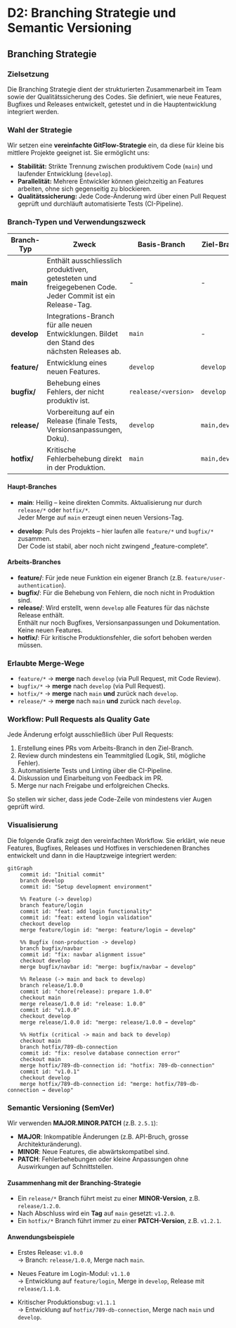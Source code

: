 # D2: Branching Strategie und Semantic Versioning

## Branching Strategie

### Zielsetzung

Die Branching Strategie dient der strukturierten Zusammenarbeit im Team sowie der Qualitätssicherung des Codes. Sie definiert, wie neue Features, Bugfixes und Releases entwickelt, getestet und in die Hauptentwicklung integriert werden.

### Wahl der Strategie

Wir setzen eine **vereinfachte GitFlow-Strategie** ein, da diese für kleine bis mittlere Projekte geeignet ist. Sie ermöglicht uns:

- **Stabilität:** Strikte Trennung zwischen produktivem Code (`main`) und laufender Entwicklung (`develop`).
- **Parallelität:** Mehrere Entwickler können gleichzeitig an Features arbeiten, ohne sich gegenseitig zu blockieren.
- **Qualitätssicherung:** Jede Code-Änderung wird über einen Pull Request geprüft und durchläuft automatisierte Tests (CI-Pipeline).

### Branch-Typen und Verwendungszweck

| Branch-Typ   | Zweck                                                                                                    | Basis-Branch | Ziel-Branch    | Namenskonvention     |
| ------------ | -------------------------------------------------------------------------------------------------------- | ------------ | -------------- | -------------------- |
| **main**     | Enthält ausschliesslich produktiven, getesteten und freigegebenen Code. Jeder Commit ist ein Release-Tag. | -            | -              | `main`               |
| **develop**  | Integrations-Branch für alle neuen Entwicklungen. Bildet den Stand des nächsten Releases ab.             | `main`       | -              | `develop`            |
| **feature/** | Entwicklung eines neuen Features.                                                                        | `develop`    | `develop`      | `feature/<feature>`  |
| **bugfix/**  | Behebung eines Fehlers, der nicht produktiv ist.                                                         | `realease/<version>`    | `develop`      | `bugfix/<ticket-id>` |
| **release/** | Vorbereitung auf ein Release (finale Tests, Versionsanpassungen, Doku).                                  | `develop`    | `main,develop` | `release/<version>`  |
| **hotfix/**  | Kritische Fehlerbehebung direkt in der Produktion.                                                       | `main`       | `main,develop` | `hotfix/<ticket-id>` |

#### Haupt-Branches

- **main**: Heilig – keine direkten Commits. Aktualisierung nur durch `release/*` oder `hotfix/*`.  
  Jeder Merge auf `main` erzeugt einen neuen Versions-Tag.

- **develop**: Puls des Projekts – hier laufen alle `feature/*` und `bugfix/*` zusammen.  
  Der Code ist stabil, aber noch nicht zwingend „feature-complete“.

#### Arbeits-Branches

- **feature/**: Für jede neue Funktion ein eigener Branch (z.B. `feature/user-authentication`).
- **bugfix/**: Für die Behebung von Fehlern, die noch nicht in Produktion sind.
- **release/**: Wird erstellt, wenn `develop` alle Features für das nächste Release enthält.  
  Enthält nur noch Bugfixes, Versionsanpassungen und Dokumentation. Keine neuen Features.
- **hotfix/**: Für kritische Produktionsfehler, die sofort behoben werden müssen.

### Erlaubte Merge-Wege

- `feature/*` → **merge** nach `develop` (via Pull Request, mit Code Review).
- `bugfix/*` → **merge** nach `develop` (via Pull Request).
- `hotfix/*` → **merge** nach `main` **und** zurück nach `develop`.
- `release/*` → **merge** nach `main` **und** zurück nach `develop`.

### Workflow: Pull Requests als Quality Gate

Jede Änderung erfolgt ausschließlich über Pull Requests:

1. Erstellung eines PRs vom Arbeits-Branch in den Ziel-Branch.
2. Review durch mindestens ein Teammitglied (Logik, Stil, mögliche Fehler).
3. Automatisierte Tests und Linting über die CI-Pipeline.
4. Diskussion und Einarbeitung von Feedback im PR.
5. Merge nur nach Freigabe und erfolgreichen Checks.

So stellen wir sicher, dass jede Code-Zeile von mindestens vier Augen geprüft wird.

### Visualisierung

Die folgende Grafik zeigt den vereinfachten Workflow. Sie erklärt, wie neue Features, Bugfixes, Releases und Hotfixes in verschiedenen Branches entwickelt und dann in die Hauptzweige integriert werden:

```mermaid
gitGraph
    commit id: "Initial commit"
    branch develop
    commit id: "Setup development environment"

    %% Feature (-> develop)
    branch feature/login
    commit id: "feat: add login functionality"
    commit id: "feat: extend login validation"
    checkout develop
    merge feature/login id: "merge: feature/login → develop"

    %% Bugfix (non-production -> develop)
    branch bugfix/navbar
    commit id: "fix: navbar alignment issue"
    checkout develop
    merge bugfix/navbar id: "merge: bugfix/navbar → develop"

    %% Release (-> main and back to develop)
    branch release/1.0.0
    commit id: "chore(release): prepare 1.0.0"
    checkout main
    merge release/1.0.0 id: "release: 1.0.0"
    commit id: "v1.0.0"
    checkout develop
    merge release/1.0.0 id: "merge: release/1.0.0 → develop"

    %% Hotfix (critical -> main and back to develop)
    checkout main
    branch hotfix/789-db-connection
    commit id: "fix: resolve database connection error"
    checkout main
    merge hotfix/789-db-connection id: "hotfix: 789-db-connection"
    commit id: "v1.0.1"
    checkout develop
    merge hotfix/789-db-connection id: "merge: hotfix/789-db-connection → develop"
```

### Semantic Versioning (SemVer)

Wir verwenden **MAJOR.MINOR.PATCH** (z.B. `2.5.1`):

- **MAJOR**: Inkompatible Änderungen (z.B. API-Bruch, grosse Architekturänderung).
- **MINOR**: Neue Features, die abwärtskompatibel sind.
- **PATCH**: Fehlerbehebungen oder kleine Anpassungen ohne Auswirkungen auf Schnittstellen.

#### Zusammenhang mit der Branching-Strategie

- Ein `release/*` Branch führt meist zu einer **MINOR-Version**, z.B. `release/1.2.0`.
- Nach Abschluss wird ein **Tag** auf `main` gesetzt: `v1.2.0`.
- Ein `hotfix/*` Branch führt immer zu einer **PATCH-Version**, z.B. `v1.2.1`.

#### Anwendungsbeispiele

- Erstes Release: `v1.0.0`  
  → Branch: `release/1.0.0`, Merge nach `main`.

- Neues Feature im Login-Modul: `v1.1.0`  
  → Entwicklung auf `feature/login`, Merge in `develop`, Release mit `release/1.1.0`.

- Kritischer Produktionsbug: `v1.1.1`  
  → Entwicklung auf `hotfix/789-db-connection`, Merge nach `main` und `develop`.
